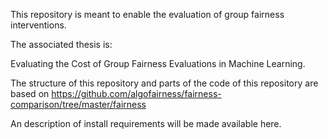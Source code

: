 This repository is meant to enable the evaluation of group fairness interventions. 

The associated thesis is:

Evaluating the Cost of Group Fairness Evaluations in Machine Learning. 


The structure of this repository and parts of the code of this repository are based on https://github.com/algofairness/fairness-comparison/tree/master/fairness

An description of install requirements will be made available here.

